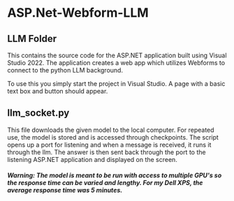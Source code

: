 # ASP.Net-Webform-LLM

## LLM Folder
This contains the source code for the ASP.NET application built using Visual Studio 2022. The application creates a web app which utilizes Webforms to connect to the python LLM background. 

To use this you simply start the project in Visual Studio. A page with a basic text box and button should appear. 

## llm_socket.py 

This file downloads the given model to the local computer. For repeated use, the model is stored and is accessed through checkpoints. The script opens up a port for listening and when a message is received, it runs it through the llm. The answer is then sent back through the port to the listening ASP.NET application and displayed on the screen. 

##### Warning: The model is meant to be run with access to multiple GPU's so the response time can be varied and lengthy. For my Dell XPS, the average response time was 5 minutes. 

